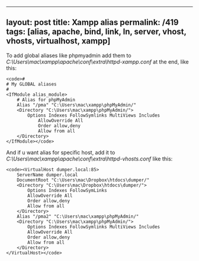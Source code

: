 ---
layout: post
title: Xampp alias
permalink: /419
tags: [alias, apache, bind, link, ln, server, vhost, vhosts, virtualhost, xampp]
----

To add global aliases like phpmyadmin add them to
_C:\Users\mac\xampp\apache\conf\extra\httpd-xampp.conf_ at the end, like this:

    
    <code>#
    # My GLOBAL aliases
    #
    <IfModule alias_module>
    	# Alias for phpMyAdmin
    	Alias "/pma" "C:\Users\mac\xampp\phpMyAdmin/"
    	<Directory "C:\Users\mac\xampp\phpMyAdmin/">
    		Options Indexes FollowSymlinks MultiViews Includes
    	        AllowOverride All
    	        Order allow,deny
    	        Allow from all
    	</Directory>
    </IfModule></code>


And if u want alias for specific host, add it to
_C:\Users\mac\xampp\apache\conf\extra\httpd-vhosts.conf_ like this:

    
    <code><VirtualHost dumper.local:85>
    	ServerName dumper.local
    	DocumentRoot "C:\Users\mac\Dropbox\htdocs\dumper/"
    	<Directory "C:\Users\mac\Dropbox\htdocs\dumper/">
    		Options Indexes FollowSymLinks
    		AllowOverride All
    		Order allow,deny
    		Allow from all
    	</Directory>
    	Alias "/pma2" "C:\Users\mac\xampp\phpMyAdmin/"
    	<Directory "C:\Users\mac\xampp\phpMyAdmin/">
    		Options Indexes FollowSymlinks MultiViews Includes
    		AllowOverride All
    		Order allow,deny
    		Allow from all
    	</Directory>
    </VirtualHost></code>

